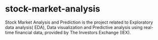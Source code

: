 # stock-market-analysis
Stock Market Analysis and Prediction is the project related to Exploratory data analysis( EDA), Data visualization and Predictive analysis using real-time financial data, provided by The Investors Exchange (IEX).
